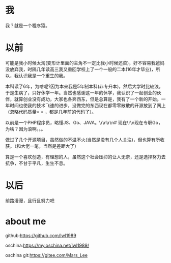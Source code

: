 # 我
我？就是一个程序猿。

# 以前
可能是我小时候太淘(变形计里面的主角不一定比我小时候还菜)，好不容易我爸妈没放弃我，时隔几年读高三我又重回学校上了一个一般的二本(16年才毕业)，所以，我认识我是一个重生的我。

本科读了6年，为啥呢?因为本来我是5年制本科(非专升本)，然后大学时比较浪，于是生病了，只好休学一年。当然也感谢这一年的休学，我认识了一起创业的伙伴，就算创业没有成功，大家也各奔西东，但是总算是，我有了一个新的开始。一年时间也使我的技术飞速的进步，没做完的东西现在都零零散散的开源放到了网上（忽略代码质量= = ，都是几年前的代码了）。

以前是一个PHP程序员，略懂JS、Go、JAVA。\r\n\r\n# 现在\r\n现在专职Go，为啥？因为浪啊。。。

做过了几个开源项目，虽然做的不温不火(当然是没有几个人关注)，但也算有所收获。（和大佬一笔，当然是差距大了）

算是一个喜欢创造，有理想的人，虽然这个社会压抑的让人无奈，还是选择努力去抗争，不甘于平凡，生生不息。

# 以后

前路漫漫，且行且努力吧

# about me

github:[https:\/\/github.com\/lwl1989](https:\/\/github.com\/lwl1989)

oschina:[https:\/\/my.oschina.net\/lwl1989\/](https:\/\/my.oschina.net\/lwl1989\/)

oschina git:[https:\/\/gitee.com\/Mars_Lee](https:\/\/gitee.com\/Mars_Lee)

		

